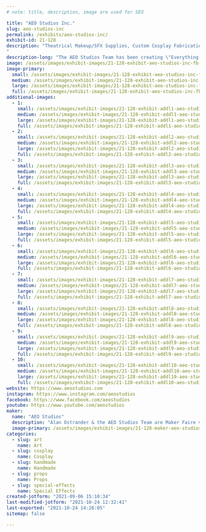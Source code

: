 ```yaml
---
# note: title, description, image are used for SEO

title: "AEO Studios Inc."
slug: aeo-studios-inc
permalink: /exhibits/aeo-studios-inc/
exhibit-id: 21-128
description: "Theatrical Makeup/SFX Supplies, Custom Cosplay Fabrications, Horror Props, & More!
"
description-long: "The AEO Studios Team has been creating \"Everything from Demons to Divas\" for 25+ years for performers and stages around the world.  We specialize in Custom Creations of Cosplay accessories, prosthetics, and makeup ~ as well as Horror Props, Haunted Attraction Designs, SFX for Film and more!  With a retail showroom & Production Center in E Orlando, it is Halloween all year round at AEO."
image: /assets/images/exhibit-images/21-128-exhibit-aeo-studios-inc-fb-cover-071816-v1-large.jpg
image-primary: 
  small: /assets/images/exhibit-images/21-128-exhibit-aeo-studios-inc-fb-cover-071816-v1-small.jpg
  medium: /assets/images/exhibit-images/21-128-exhibit-aeo-studios-inc-fb-cover-071816-v1-medium.jpg
  large: /assets/images/exhibit-images/21-128-exhibit-aeo-studios-inc-fb-cover-071816-v1-large.jpg
  full: /assets/images/exhibit-images/21-128-exhibit-aeo-studios-inc-fb-cover-071816-v1-full.jpg
additional-images: 
  - 1:
    small: /assets/images/exhibit-images/21-128-exhibit-addl1-aeo-studios-inc-a-ii-52918-4-small.jpg
    medium: /assets/images/exhibit-images/21-128-exhibit-addl1-aeo-studios-inc-a-ii-52918-4-medium.jpg
    large: /assets/images/exhibit-images/21-128-exhibit-addl1-aeo-studios-inc-a-ii-52918-4-large.jpg
    full: /assets/images/exhibit-images/21-128-exhibit-addl1-aeo-studios-inc-a-ii-52918-4-full.jpg
  - 2:
    small: /assets/images/exhibit-images/21-128-exhibit-addl2-aeo-studios-inc-bam-1-logo-small.jpg
    medium: /assets/images/exhibit-images/21-128-exhibit-addl2-aeo-studios-inc-bam-1-logo-medium.jpg
    large: /assets/images/exhibit-images/21-128-exhibit-addl2-aeo-studios-inc-bam-1-logo-large.jpg
    full: /assets/images/exhibit-images/21-128-exhibit-addl2-aeo-studios-inc-bam-1-logo-full.jpg
  - 3:
    small: /assets/images/exhibit-images/21-128-exhibit-addl3-aeo-studios-inc-gorenaments-small.jpg
    medium: /assets/images/exhibit-images/21-128-exhibit-addl3-aeo-studios-inc-gorenaments-medium.jpg
    large: /assets/images/exhibit-images/21-128-exhibit-addl3-aeo-studios-inc-gorenaments-large.jpg
    full: /assets/images/exhibit-images/21-128-exhibit-addl3-aeo-studios-inc-gorenaments-full.jpg
  - 4:
    small: /assets/images/exhibit-images/21-128-exhibit-addl4-aeo-studios-inc-blonde-infected-head-2-small.jpg
    medium: /assets/images/exhibit-images/21-128-exhibit-addl4-aeo-studios-inc-blonde-infected-head-2-medium.jpg
    large: /assets/images/exhibit-images/21-128-exhibit-addl4-aeo-studios-inc-blonde-infected-head-2-large.jpg
    full: /assets/images/exhibit-images/21-128-exhibit-addl4-aeo-studios-inc-blonde-infected-head-2-full.jpg
  - 5:
    small: /assets/images/exhibit-images/21-128-exhibit-addl5-aeo-studios-inc-body-parts-small.jpg
    medium: /assets/images/exhibit-images/21-128-exhibit-addl5-aeo-studios-inc-body-parts-medium.jpg
    large: /assets/images/exhibit-images/21-128-exhibit-addl5-aeo-studios-inc-body-parts-large.jpg
    full: /assets/images/exhibit-images/21-128-exhibit-addl5-aeo-studios-inc-body-parts-full.jpg
  - 6:
    small: /assets/images/exhibit-images/21-128-exhibit-addl6-aeo-studios-inc-clear-resin-skull-1-small.jpg
    medium: /assets/images/exhibit-images/21-128-exhibit-addl6-aeo-studios-inc-clear-resin-skull-1-medium.jpg
    large: /assets/images/exhibit-images/21-128-exhibit-addl6-aeo-studios-inc-clear-resin-skull-1-large.jpg
    full: /assets/images/exhibit-images/21-128-exhibit-addl6-aeo-studios-inc-clear-resin-skull-1-full.jpg
  - 7:
    small: /assets/images/exhibit-images/21-128-exhibit-addl7-aeo-studios-inc-cosplay-scythe-small.png
    medium: /assets/images/exhibit-images/21-128-exhibit-addl7-aeo-studios-inc-cosplay-scythe-medium.png
    large: /assets/images/exhibit-images/21-128-exhibit-addl7-aeo-studios-inc-cosplay-scythe-large.png
    full: /assets/images/exhibit-images/21-128-exhibit-addl7-aeo-studios-inc-cosplay-scythe-full.png
  - 8:
    small: /assets/images/exhibit-images/21-128-exhibit-addl8-aeo-studios-inc-hells-soup-2-small.jpg
    medium: /assets/images/exhibit-images/21-128-exhibit-addl8-aeo-studios-inc-hells-soup-2-medium.jpg
    large: /assets/images/exhibit-images/21-128-exhibit-addl8-aeo-studios-inc-hells-soup-2-large.jpg
    full: /assets/images/exhibit-images/21-128-exhibit-addl8-aeo-studios-inc-hells-soup-2-full.jpg
  - 9:
    small: /assets/images/exhibit-images/21-128-exhibit-addl9-aeo-studios-inc-keychains-jewelry-small.jpg
    medium: /assets/images/exhibit-images/21-128-exhibit-addl9-aeo-studios-inc-keychains-jewelry-medium.jpg
    large: /assets/images/exhibit-images/21-128-exhibit-addl9-aeo-studios-inc-keychains-jewelry-large.jpg
    full: /assets/images/exhibit-images/21-128-exhibit-addl9-aeo-studios-inc-keychains-jewelry-full.jpg
  - 10:
    small: /assets/images/exhibit-images/21-128-exhibit-addl10-aeo-studios-inc-pair-small.jpg
    medium: /assets/images/exhibit-images/21-128-exhibit-addl10-aeo-studios-inc-pair-medium.jpg
    large: /assets/images/exhibit-images/21-128-exhibit-addl10-aeo-studios-inc-pair-large.jpg
    full: /assets/images/exhibit-images/21-128-exhibit-addl10-aeo-studios-inc-pair-full.jpg
website: https://www.aeostudios.com
instagram: https://www.instagram.com/aeostudios
facebook: https://www.facebook.com/aeostudios
youtube: https://www.youtube.com/aeostudios
maker: 
  name: "AEO Studios"
  description: "Alan Ostrander & the AEO Studios Team are Maker Faire veterens that have been making custom props/sfx/cosplay/makeup items for 25+ years.  We fabricate Halloween/Horror props, and all types of theatrical props & pieces.  We are also the distributors for all the major Theatrical Makeup/SFX Manufacturers."
  image-primary: /assets/images/exhibit-images/21-128-maker-aeo-studios-inc-logo-color-21-trans-bkgrd-medium.jpg
categories: 
  - slug: art
    name: Art
  - slug: cosplay
    name: Cosplay
  - slug: handmade
    name: Handmade
  - slug: props
    name: Props
  - slug: special-effects
    name: Special Effects
created-jotform: "2021-09-06 15:10:34"
last-modified-jotform: "2021-10-24 12:32:41"
last-exported: "2021-10-24 14:26:05"
sitemap: false

---
```

